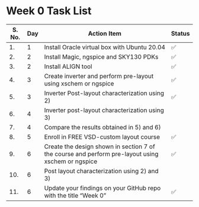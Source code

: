 # Week 0 Task List 
| S. No.   |Day|Action Item|Status| 
|----------|--------|-------|-----------------------|
|1.|1|Install Oracle virtual box with Ubuntu 20.04|✅|
|2.|2|Install Magic, ngspice and SKY130 PDKs|✅|
|3.|2|Install ALIGN tool|✅|
|4.|3|Create inverter and perform pre-layout using xschem or ngspice|✅|
|5.|3|Inverter Post-layout characterization using 2)|✅|
|6.|4|Inverter post-layout characterization using 3) ||
|7.|4|Compare the results obtained in 5) and 6) | |
|8.|5|Enroll in FREE VSD-custom layout course |✅|
|9.|6|Create the design shown in section 7 of the course and perform pre-layout using xschem or ngspice|✅|
|10.|6|Post layout characterization using 2) and 3)||
|11.|6|Update your findings on your GitHub repo with the title “Week 0”|✅|










